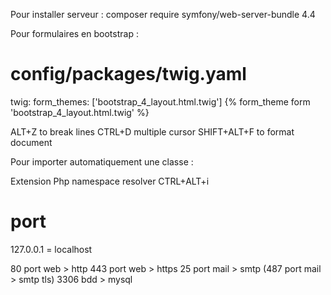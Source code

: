 Pour installer serveur :
composer require symfony/web-server-bundle 4.4

Pour formulaires en bootstrap :
# config/packages/twig.yaml
twig:
    form_themes: ['bootstrap_4_layout.html.twig']
{% form_theme form 'bootstrap_4_layout.html.twig' %}

ALT+Z to break lines
CTRL+D multiple cursor
SHIFT+ALT+F to format document

Pour importer automatiquement une classe :

Extension Php namespace resolver
CTRL+ALT+i

# port
127.0.0.1 = localhost

80 port web > http
443 port web > https
25 port mail > smtp
(487 port mail > smtp tls)
3306 bdd > mysql